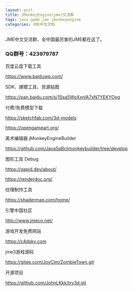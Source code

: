 ```yaml
---
layout: post
title: JMonkeyEngine(jme)交流群
tags: java game jme jmonkeyengine
categories: JME中文文档
---
```


JME中文交流群，全中国最厉害的JME都在这了。
### QQ群号：423979787 


百度云盘下载工具

https://www.baiduwp.com/

SDK、建模工具、资源贴图

https://pan.baidu.com/s/1Ssa5WoXxnlA7xN7YEKYOsg

付费/免费模型下载

https://sketchfab.com/3d-models

https://opengameart.org/

美术编辑器 jMonkeyEngineBuilder

https://github.com/JavaSaBr/jmonkeybuilder/tree/develop

图形工具 Debug

https://gapid.dev/about/

https://renderdoc.org/

纹理制作工具

https://shadermap.com/home/

引擎中国社区

http://www.jmecn.net/

游戏开发免费网站

https://c4dsky.com

jme3游戏源码

https://gitee.com/JoyClm/ZombieTown.git

开源项目

https://github.com/JohnLKkk/try3d.git